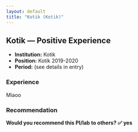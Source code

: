 ```yaml
---
layout: default
title: "Kotik (Kotik)"
---
```


## Kotik — Positive Experience

- **Institution:** Kotik
- **Position:** Kotik 2019-2020
- **Period:** (see details in entry)

### Experience

Miaoo

### Recommendation

**Would you recommend this PI/lab to others?**
**✅ yes**
